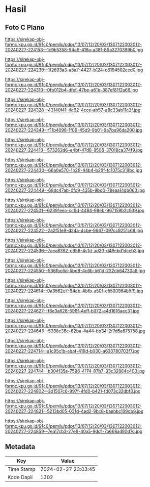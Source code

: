 # Hasil

## Foto C Plano

https://sirekap-obj-formc.kpu.go.id/91c0/pemilu/pdpr/13/07/12/20/03/1307122003012-20240227-224153--1c9b5358-94a6-419a-a38f-89a3270399b0.jpg

https://sirekap-obj-formc.kpu.go.id/91c0/pemilu/pdpr/13/07/12/20/03/1307122003012-20240227-224239--1f2633a3-a5a7-4427-b124-c8194502ecd0.jpg

https://sirekap-obj-formc.kpu.go.id/91c0/pemilu/pdpr/13/07/12/20/03/1307122003012-20240227-224310--0fb012b4-dfef-47be-a61b-387ef81f2a66.jpg

https://sirekap-obj-formc.kpu.go.id/91c0/pemilu/pdpr/13/07/12/20/03/1307122003012-20240227-224328--43140f41-4c62-4cce-ab57-a8c33ab11c2f.jpg

https://sirekap-obj-formc.kpu.go.id/91c0/pemilu/pdpr/13/07/12/20/03/1307122003012-20240227-224349--f11b4098-1f09-45d9-9b01-9a7ba96da200.jpg

https://sirekap-obj-formc.kpu.go.id/91c0/pemilu/pdpr/13/07/12/20/03/1307122003012-20240227-224410--573262d6-e4bf-47d8-8506-37018ca374f9.jpg

https://sirekap-obj-formc.kpu.go.id/91c0/pemilu/pdpr/13/07/12/20/03/1307122003012-20240227-224430--66a0e570-1b29-44b4-b26f-fc1075c319bc.jpg

https://sirekap-obj-formc.kpu.go.id/91c0/pemilu/pdpr/13/07/12/20/03/1307122003012-20240227-224449--68dc47ab-0fc9-435b-9bd0-78eaa14db063.jpg

https://sirekap-obj-formc.kpu.go.id/91c0/pemilu/pdpr/13/07/12/20/03/1307122003012-20240227-224501--62391eea-cc9d-4484-98eb-967159b2c939.jpg

https://sirekap-obj-formc.kpu.go.id/91c0/pemilu/pdpr/13/07/12/20/03/1307122003012-20240227-224522--2a2f51e9-d24a-4cbe-9667-097cc9251c68.jpg

https://sirekap-obj-formc.kpu.go.id/91c0/pemilu/pdpr/13/07/12/20/03/1307122003012-20240227-224536--7aea8362-c658-4c1d-ad20-d49ebd1dceb3.jpg

https://sirekap-obj-formc.kpu.go.id/91c0/pemilu/pdpr/13/07/12/20/03/1307122003012-20240227-224550--536fbc6d-5bd8-4c6b-b61d-232cb64730a8.jpg

https://sirekap-obj-formc.kpu.go.id/91c0/pemilu/pdpr/13/07/12/20/03/1307122003012-20240227-224614--0a3562e7-94cb-4bfb-a50f-e5530964b5f9.jpg

https://sirekap-obj-formc.kpu.go.id/91c0/pemilu/pdpr/13/07/12/20/03/1307122003012-20240227-224627--f6e3a626-596f-4eff-b072-a4d1616aec31.jpg

https://sirekap-obj-formc.kpu.go.id/91c0/pemilu/pdpr/13/07/12/20/03/1307122003012-20240227-224646--5388c36c-62ba-4a44-bb34-2f7d5a675758.jpg

https://sirekap-obj-formc.kpu.go.id/91c0/pemilu/pdpr/13/07/12/20/03/1307122003012-20240227-224714--a1c95c1b-abaf-419d-b030-a630780703f7.jpg

https://sirekap-obj-formc.kpu.go.id/91c0/pemilu/pdpr/13/07/12/20/03/1307122003012-20240227-224744--b304f35a-7596-4174-87b7-33c32884c403.jpg

https://sirekap-obj-formc.kpu.go.id/91c0/pemilu/pdpr/13/07/12/20/03/1307122003012-20240227-224802--3d1507c6-997f-4fd0-b421-fd073c32dbf3.jpg

https://sirekap-obj-formc.kpu.go.id/91c0/pemilu/pdpr/13/07/12/20/03/1307122003012-20240227-224821--5213bd05-031d-4ad2-9bc8-baabbc109db8.jpg

https://sirekap-obj-formc.kpu.go.id/91c0/pemilu/pdpr/13/07/12/20/03/1307122003012-20240227-224859--7ea17cb3-27e8-40a5-9dd1-7a668ad90d7c.jpg


## Metadata

| Key        | Value               |
| ---------- | ------------------- |
| Time Stamp | 2024-02-27 23:03:45 |
| Kode Dapil | 1302                |




